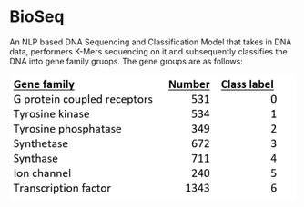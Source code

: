 # BioSeq
An NLP based DNA Sequencing and Classification Model that takes in DNA data, performers K-Mers sequencing on it and subsequently classifies the DNA into gene family gruops. The gene groups are as follows:

![Gene Families and their classes](Gene_Family.png)
